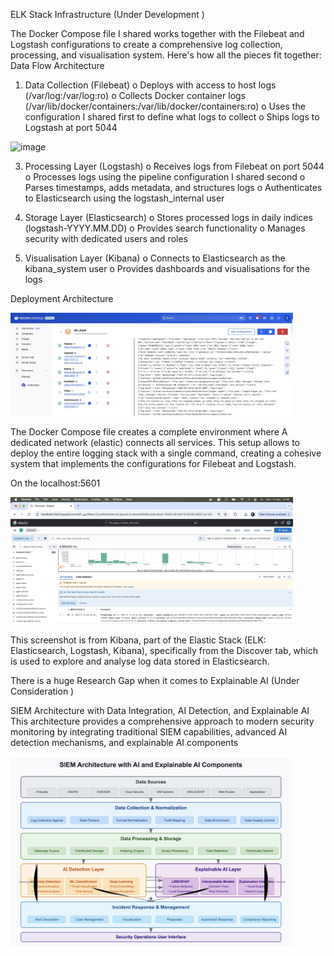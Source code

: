 ELK Stack Infrastructure (Under Development )

The Docker Compose file I shared works together with the Filebeat and Logstash configurations to create a comprehensive log collection, processing, and visualisation system. Here's how all the pieces fit together:
Data Flow Architecture
1.	Data Collection (Filebeat)
o	Deploys with access to host logs (/var/log:/var/log:ro)
o	Collects Docker container logs (/var/lib/docker/containers:/var/lib/docker/containers:ro)
o	Uses the configuration I shared first to define what logs to collect
o	Ships logs to Logstash at port 5044

<img width="452" alt="image" src="https://github.com/user-attachments/assets/bd975597-7f9c-4c94-bded-8706d48c1c75" />

3.	Processing Layer (Logstash)
o	Receives logs from Filebeat on port 5044
o	Processes logs using the pipeline configuration I shared second
o	Parses timestamps, adds metadata, and structures logs
o	Authenticates to Elasticsearch using the logstash_internal user

4.	Storage Layer (Elasticsearch)
o	Stores processed logs in daily indices (logstash-YYYY.MM.DD)
o	Provides search functionality
o	Manages security with dedicated users and roles

5.	Visualisation Layer (Kibana)
o	Connects to Elasticsearch as the kibana_system user
o	Provides dashboards and visualisations for the logs

Deployment Architecture 

<img width="452" alt="image" src="https://github.com/Shoyaib-Hossain/elk_stack/blob/main/Image%2012-05-2025%20at%2012.37.jpeg" />

The Docker Compose file creates a complete environment where A dedicated network (elastic) connects all services. This setup allows to deploy the entire logging stack with a single command, creating a cohesive system that implements the configurations for Filebeat and Logstash.


On the localhost:5601 

<img width="452" alt="image" src="https://github.com/Shoyaib-Hossain/elk_stack/blob/main/Image%2012-05-2025%20at%2012.46.jpeg" />

This screenshot is from Kibana, part of the Elastic Stack (ELK: Elasticsearch, Logstash, Kibana), specifically from the Discover tab, which is used to explore and analyse log data stored in Elasticsearch.

There is a huge Research Gap when it comes to Explainable AI (Under Consideration )

SIEM Architecture with Data Integration, AI Detection, and Explainable AI
This architecture provides a comprehensive approach to modern security monitoring by integrating traditional SIEM capabilities, advanced AI detection mechanisms, and explainable AI components 

<img width="452" alt="image" src="https://github.com/Shoyaib-Hossain/elk_stack/blob/main/Image%2011-05-2025%20at%2022.06.jpeg" />

